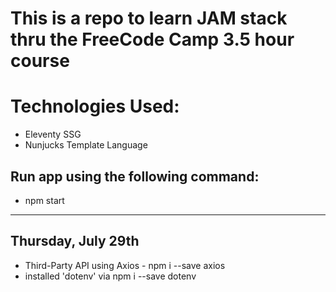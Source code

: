 # This is a repo to learn JAM stack thru the FreeCode Camp 3.5 hour course

# Technologies Used:

- Eleventy SSG
- Nunjucks Template Language

## Run app using the following command:

- npm start

---

## Thursday, July 29th

- Third-Party API using Axios - npm i --save axios
- installed 'dotenv' via npm i --save dotenv
